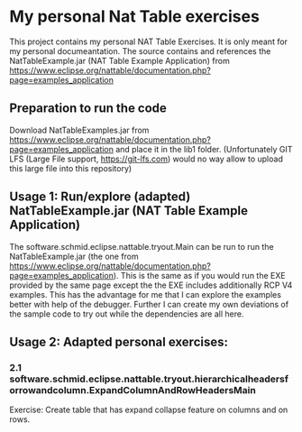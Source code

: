 # My personal Nat Table exercises

This project contains my personal NAT Table Exercises. It is only meant for my personal documeantation.
The source contains and references the NatTableExample.jar (NAT Table Example Application) from https://www.eclipse.org/nattable/documentation.php?page=examples_application

## Preparation to run the code
Download NatTableExamples.jar from https://www.eclipse.org/nattable/documentation.php?page=examples_application and place it in the lib1 folder.
(Unfortunately GIT LFS (Large File support, https://git-lfs.com) would no way allow to upload this large file into this repository)

## Usage 1: Run/explore (adapted) NatTableExample.jar (NAT Table Example Application) 
The software.schmid.eclipse.nattable.tryout.Main can be run to run the NatTableExample.jar (the one from https://www.eclipse.org/nattable/documentation.php?page=examples_application).
This is the same as if you would run the EXE provided by the same page except the the EXE includes additionally RCP V4 examples. 
This has the advantage for me that I can explore the examples better with help of the debugger. Further I can create my own deviations of the sample code to try out while the dependencies are all here.

 
## Usage 2: Adapted personal exercises:
### 2.1 software.schmid.eclipse.nattable.tryout.hierarchicalheadersforrowandcolumn.ExpandColumnAndRowHeadersMain
Exercise: Create table that has expand collapse feature on columns and on rows.
